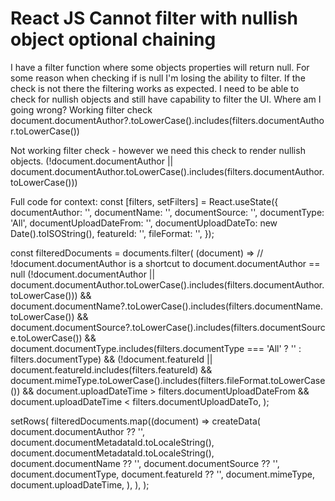 
# React JS Cannot filter with nullish object optional chaining

I have a filter function where some objects properties will return null. For some reason when checking if is null I'm losing the ability to filter. If the check is not there the filtering works as expected.
I need to be able to check for nullish objects and still have capability to filter the UI. Where am I going wrong?
Working filter check
document.documentAuthor?.toLowerCase().includes(filters.documentAuthor.toLowerCase()) 

Not working filter check - however we need this check to render nullish objects.
(!document.documentAuthor || document.documentAuthor.toLowerCase().includes(filters.documentAuthor.toLowerCase()))

Full code for context:
const [filters, setFilters] = React.useState({
    documentAuthor: '',
    documentName: '',
    documentSource: '',
    documentType: 'All',
    documentUploadDateFrom: '',
    documentUploadDateTo: new Date().toISOString(),
    featureId: '',
    fileFormat: '',
  });

const filteredDocuments = documents.filter(
      (document) =>
          // !document.documentAuthor is a shortcut to document.documentAuthor == null
          (!document.documentAuthor || document.documentAuthor.toLowerCase().includes(filters.documentAuthor.toLowerCase())) &&
          document.documentName?.toLowerCase().includes(filters.documentName.toLowerCase()) &&
          document.documentSource?.toLowerCase().includes(filters.documentSource.toLowerCase()) &&
          document.documentType.includes(filters.documentType === 'All' ? '' : filters.documentType) &&
          (!document.featureId || document.featureId.includes(filters.featureId) &&
          document.mimeType.toLowerCase().includes(filters.fileFormat.toLowerCase()) &&
          document.uploadDateTime > filters.documentUploadDateFrom &&
          document.uploadDateTime < filters.documentUploadDateTo,
    );
    
setRows(
    filteredDocuments.map((document) =>
        createData(
            document.documentAuthor ?? '',
            document.documentMetadataId.toLocaleString(),
            document.documentMetadataId.toLocaleString(),
            document.documentName ?? '',
            document.documentSource ?? '',
            document.documentType,
            document.featureId ?? '',
            document.mimeType,
            document.uploadDateTime,
        ),
    ),
);


        